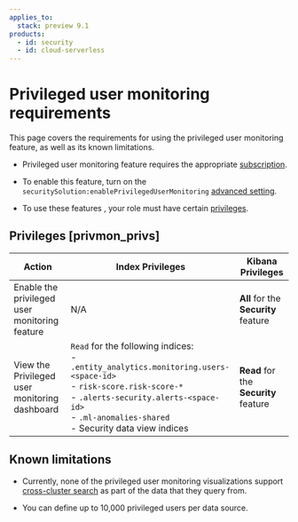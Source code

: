 ```yaml
---
applies_to:
  stack: preview 9.1
products:
  - id: security
  - id: cloud-serverless
---
```


# Privileged user monitoring requirements

This page covers the requirements for using the privileged user monitoring feature, as well as its known limitations.

* Privileged user monitoring feature requires the appropriate [subscription](https://www.elastic.co/pricing).

* To enable this feature, turn on the `securitySolution:enablePrivilegedUserMonitoring` [advanced setting](/solutions/security/get-started/configure-advanced-settings.md#access-privileged-user-monitoring).

* To use these features , your role must have certain [privileges](#privmon_privs).

## Privileges [privmon_privs]

| Action | Index Privileges | Kibana Privileges |
| ------ | ---------------- | ----------------- |
| Enable the privileged user monitoring feature | N/A | **All** for the **Security** feature |
| View the Privileged user monitoring dashboard | `Read` for the following indices:<br> - `.entity_analytics.monitoring.users-<space-id>`<br> - `risk-score.risk-score-*`<br> - `.alerts-security.alerts-<space-id>`<br> -  `.ml-anomalies-shared`<br> - Security data view indices | **Read** for the **Security** feature |

## Known limitations

* Currently, none of the privileged user monitoring visualizations support [cross-cluster search](/solutions/search/cross-cluster-search.md) as part of the data that they query from. 

* You can define up to 10,000 privileged users per data source.

